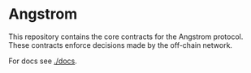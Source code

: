 # Angstrom

This repository contains the core contracts for the Angstrom protocol. These
contracts enforce decisions made by the off-chain network.

For docs see [./docs](./docs/).

